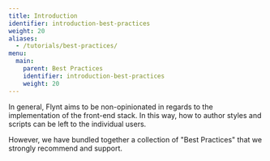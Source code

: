 ```yaml
---
title: Introduction
identifier: introduction-best-practices
weight: 20
aliases:
  - /tutorials/best-practices/
menu:
  main:
    parent: Best Practices
    identifier: introduction-best-practices
    weight: 20
---
```


In general, Flynt aims to be non-opinionated in regards to the implementation of the front-end stack. In this way, how to author styles and scripts can be left to the individual users.

However, we have bundled together a collection of "Best Practices" that we strongly recommend and support.
